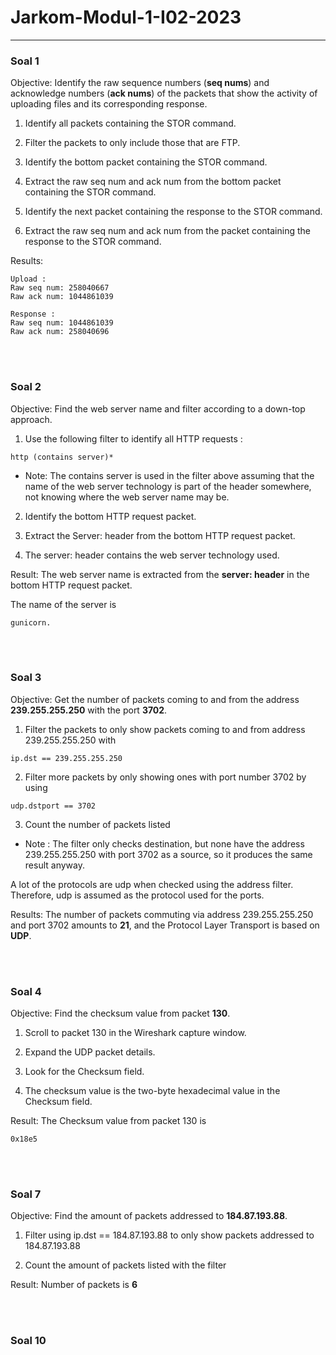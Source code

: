 # Jarkom-Modul-1-I02-2023
<hr>

### Soal 1

Objective:
Identify the raw sequence numbers (**seq nums**) and acknowledge numbers (**ack nums**) of the packets that show the activity of uploading files and its corresponding response.

1. Identify all packets containing the STOR command.

2. Filter the packets to only include those that are FTP.

3. Identify the bottom packet containing the STOR command.
   
4. Extract the raw seq num and ack num from the bottom packet containing the STOR command.

5. Identify the next packet containing the response to the STOR command.

6. Extract the raw seq num and ack num from the packet containing the response to the STOR command.

Results:
```
Upload :
Raw seq num: 258040667
Raw ack num: 1044861039
```

```
Response :
Raw seq num: 1044861039
Raw ack num: 258040696
```

<br><br>

### Soal 2

Objective:
Find the web server name and filter according to a down-top approach.

1. Use the following filter to identify all HTTP requests :

```
http (contains server)*
```


* Note:
The contains server is used in the filter above assuming that the name of the web server technology is part of the header somewhere, not knowing where the web server name may be.

2. Identify the bottom HTTP request packet.

3. Extract the Server: header from the bottom HTTP request packet.

4. The server: header contains the web server technology used.

Result:
The web server name is extracted from the **server: header** in the bottom HTTP request packet.

The name of the server is
```
gunicorn.
```

<br><br>

### Soal 3

Objective:
Get the number of packets coming to and from the address **239.255.255.250** with the port **3702**.

1. Filter the packets to only show packets coming to and from address 239.255.255.250 with
```
ip.dst == 239.255.255.250
```

2. Filter more packets by only showing ones with port number 3702 by using
```
udp.dstport == 3702
```

3. Count the number of packets listed
	
* Note :
The filter only checks destination, but none have the address 239.255.255.250 with port 3702 as a source, so it produces the same result anyway.

A lot of the protocols are udp when checked using the address filter. Therefore, udp is assumed as the protocol used for the ports.

Results:
The number of packets commuting via address 239.255.255.250 and port 3702 amounts to **21**, and the Protocol Layer Transport is based on **UDP**.

<br><br>

### Soal 4

Objective:
Find the checksum value from packet **130**.

1. Scroll to packet 130 in the Wireshark capture window.

2. Expand the UDP packet details.

3. Look for the Checksum field.

4. The checksum value is the two-byte hexadecimal value in the Checksum field.

Result:
The Checksum value from packet 130 is
```
0x18e5
```

<br><br>

### Soal 7

Objective:
Find the amount of packets addressed to **184.87.193.88**.

1. Filter using ip.dst == 184.87.193.88 to only show packets addressed to 184.87.193.88

2. Count the amount of packets listed with the filter

Result:
Number of packets is **6**

<br><br>

### Soal 10
